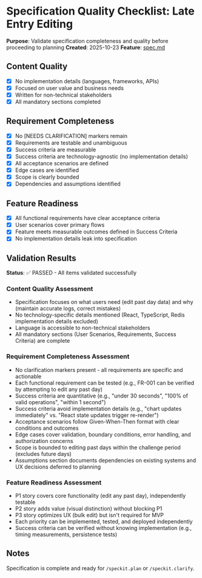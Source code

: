 # Specification Quality Checklist: Late Entry Editing

**Purpose**: Validate specification completeness and quality before proceeding to planning
**Created**: 2025-10-23
**Feature**: [spec.md](../spec.md)

## Content Quality

- [x] No implementation details (languages, frameworks, APIs)
- [x] Focused on user value and business needs
- [x] Written for non-technical stakeholders
- [x] All mandatory sections completed

## Requirement Completeness

- [x] No [NEEDS CLARIFICATION] markers remain
- [x] Requirements are testable and unambiguous
- [x] Success criteria are measurable
- [x] Success criteria are technology-agnostic (no implementation details)
- [x] All acceptance scenarios are defined
- [x] Edge cases are identified
- [x] Scope is clearly bounded
- [x] Dependencies and assumptions identified

## Feature Readiness

- [x] All functional requirements have clear acceptance criteria
- [x] User scenarios cover primary flows
- [x] Feature meets measurable outcomes defined in Success Criteria
- [x] No implementation details leak into specification

## Validation Results

**Status**: ✅ PASSED - All items validated successfully

### Content Quality Assessment
- Specification focuses on what users need (edit past day data) and why (maintain accurate logs, correct mistakes)
- No technology-specific details mentioned (React, TypeScript, Redis implementation details excluded)
- Language is accessible to non-technical stakeholders
- All mandatory sections (User Scenarios, Requirements, Success Criteria) are complete

### Requirement Completeness Assessment
- No clarification markers present - all requirements are specific and actionable
- Each functional requirement can be tested (e.g., FR-001 can be verified by attempting to edit any past day)
- Success criteria are quantitative (e.g., "under 30 seconds", "100% of valid operations", "within 1 second")
- Success criteria avoid implementation details (e.g., "chart updates immediately" vs. "React state updates trigger re-render")
- Acceptance scenarios follow Given-When-Then format with clear conditions and outcomes
- Edge cases cover validation, boundary conditions, error handling, and authorization concerns
- Scope is bounded to editing past days within the challenge period (excludes future days)
- Assumptions section documents dependencies on existing systems and UX decisions deferred to planning

### Feature Readiness Assessment
- P1 story covers core functionality (edit any past day), independently testable
- P2 story adds value (visual distinction) without blocking P1
- P3 story optimizes UX (bulk edit) but isn't required for MVP
- Each priority can be implemented, tested, and deployed independently
- Success criteria can be verified without knowing implementation (e.g., timing measurements, persistence tests)

## Notes

Specification is complete and ready for `/speckit.plan` or `/speckit.clarify`.
